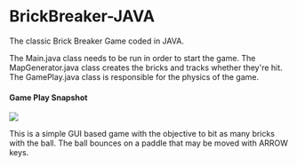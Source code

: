 # BrickBreaker-JAVA
The classic Brick Breaker Game coded in JAVA.

The Main.java class needs to be run in order to start the game.
The MapGenerator.java class creates the bricks and tracks whether they're hit. The GamePlay.java class is responsible for the physics of the game.
  
#### Game Play Snapshot

![](https://user-images.githubusercontent.com/47673815/79040398-c7622480-7c05-11ea-923b-38a28be6b290.png)

This is a simple GUI based game with the objective to bit as many bricks with the ball. The ball bounces on a paddle that may be moved with ARROW keys.
